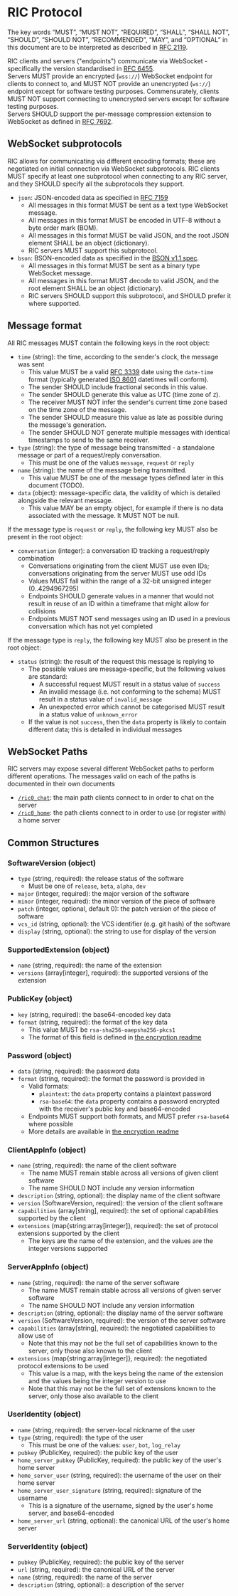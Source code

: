 # RIC Protocol

The key words “MUST”, “MUST NOT”, “REQUIRED”, “SHALL”, “SHALL NOT”, “SHOULD”, “SHOULD NOT”, “RECOMMENDED”, “MAY”, and “OPTIONAL” in this document are to be interpreted as described in [RFC 2119](https://datatracker.ietf.org/doc/html/rfc2119).

RIC clients and servers ("endpoints") communicate via WebSocket - specifically the version standardised in [RFC 6455](https://datatracker.ietf.org/doc/html/rfc6455).  
Servers MUST provide an encrypted (`wss://`) WebSocket endpoint for clients to connect to, and MUST NOT provide an unencrypted (`ws://`) endpoint except for software testing purposes. Commensurately, clients MUST NOT support connecting to unencrypted servers except for software testing purposes.  
Servers SHOULD support the per-message compression extension to WebSocket as defined in [RFC 7692](https://datatracker.ietf.org/doc/html/rfc7692).


## WebSocket subprotocols

RIC allows for communicating via different encoding formats; these are negotiated on initial connection via WebSocket subprotocols. RIC clients MUST specify at least one subprotocol when connecting to any RIC server, and they SHOULD specify all the subprotocols they support.

* `json`: JSON-encoded data as specified in [RFC 7159](https://datatracker.ietf.org/doc/html/rfc7159)
  * All messages in this format MUST be sent as a text type WebSocket message.
  * All messages in this format MUST be encoded in UTF-8 without a byte order mark (BOM).
  * All messages in this format MUST be valid JSON, and the root JSON element SHALL be an object (dictionary).
  * RIC servers MUST support this subprotocol.
* `bson`: BSON-encoded data as specified in the [BSON v1.1 spec](https://bsonspec.org/spec.html).
  * All messages in this format MUST be sent as a binary type WebSocket message.
  * All messages in this format MUST decode to valid JSON, and the root element SHALL be an object (dictionary).
  * RIC servers SHOULD support this subprotocol, and SHOULD prefer it where supported.


## Message format

All RIC messages MUST contain the following keys in the root object:

* `time` (string): the time, according to the sender's clock, the message was sent
  * This value MUST be a valid [RFC 3339](https://datatracker.ietf.org/doc/html/rfc3339) date using the `date-time` format (typically generated [ISO 8601](https://en.wikipedia.org/wiki/ISO_8601) datetimes will conform).
  * The sender SHOULD include fractional seconds in this value.
  * The sender SHOULD generate this value as UTC (time zone of `Z`).
  * The receiver MUST NOT infer the sender's current time zone based on the time zone of the message.
  * The sender SHOULD measure this value as late as possible during the message's generation.
  * The sender SHOULD NOT generate multiple messages with identical timestamps to send to the same receiver.
* `type` (string): the type of message being transmitted - a standalone message or part of a request/reply conversation.
  * This must be one of the values `message`, `request` or `reply`
* `name` (string): the name of the message being transmitted.
  * This value MUST be one of the message types defined later in this document (TODO).
* `data` (object): message-specific data, the validity of which is detailed alongside the relevant message.
  * This value MAY be an empty object, for example if there is no data associated with the message. It MUST NOT be null.

If the message type is `request` or `reply`, the following key MUST also be present in the root object:

* `conversation` (integer): a conversation ID tracking a request/reply combination
  * Conversations originating from the client MUST use even IDs; conversations originating from the server MUST use odd IDs
  * Values MUST fall within the range of a 32-bit unsigned integer (0..4294967295)
  * Endpoints SHOULD generate values in a manner that would not result in reuse of an ID within a timeframe that might allow for collisions
  * Endpoints MUST NOT send messages using an ID used in a previous conversation which has not yet completed

If the message type is `reply`, the following key MUST also be present in the root object:

* `status` (string): the result of the request this message is replying to
  * The possible values are message-specific, but the following values are standard:
    * A successful request MUST result in a status value of `success`
    * An invalid message (i.e. not conforming to the schema) MUST result in a status value of `invalid_message`
    * An unexpected error which cannot be categorised MUST result in a status value of `unknown_error`
  * If the value is not `success`, then the `data` property is likely to contain different data; this is detailed in individual messages


## WebSocket Paths

RIC servers may expose several different WebSocket paths to perform different operations.
The messages valid on each of the paths is documented in their own documents

* [`/ric0_chat`](Chat.md): the main path clients connect to in order to chat on the server
* [`/ric0_home`](Home.md): the path clients connect to in order to use (or register with) a home server


## Common Structures

### SoftwareVersion (object)

* `type` (string, required): the release status of the software
  * Must be one of `release`, `beta`, `alpha`, `dev`
* `major` (integer, required): the major version of the software
* `minor` (integer, required): the minor version of the piece of software
* `patch` (integer, optional, default 0): the patch version of the piece of software
* `vcs_id` (string, optional): the VCS identifier (e.g. git hash) of the software
* `display` (string, optional): the string to use for display of the version


### SupportedExtension (object)

* `name` (string, required): the name of the extension
* `versions` (array[integer], required): the supported versions of the extension


### PublicKey (object)

* `key` (string, required): the base64-encoded key data
* `format` (string, required): the format of the key data
  * This value MUST be `rsa-sha256-oaepsha256-pkcs1`
  * The format of this field is defined in [the encryption readme](Encryption.md#public-key-encryption)


### Password (object)

* `data` (string, required): the password data
* `format` (string, required): the format the password is provided in
  * Valid formats:
    * `plaintext`: the `data` property contains a plaintext password
    * `rsa-base64`: the `data` property contains a password encrypted with the receiver's public key and base64-encoded
  * Endpoints MUST support both formats, and MUST prefer `rsa-base64` where possible
  * More details are available in [the encryption readme](Encryption.md#password-transit)


### ClientAppInfo (object)

* `name` (string, required): the name of the client software
  * The name MUST remain stable across all versions of given client software
  * The name SHOULD NOT include any version information
* `description` (string, optional): the display name of the client software
* `version` (SoftwareVersion, required): the version of the client software
* `capabilities` (array[string], required): the set of optional capabilities supported by the client
* `extensions` (map{string:array[integer]}, required): the set of protocol extensions supported by the client
  * The keys are the name of the extension, and the values are the integer versions supported


### ServerAppInfo (object)

* `name` (string, required): the name of the server software
  * The name MUST remain stable across all versions of given server software
  * The name SHOULD NOT include any version information
* `description` (string, optional): the display name of the server software
* `version` (SoftwareVersion, required): the version of the server software
* `capabilities` (array[string], required): the negotiated capabilities to allow use of
  * Note that this may not be the full set of capabilities known to the server, only those also known to the client
* `extensions` (map{string:array[integer]}, required): the negotiated protocol extensions to be used
  * This value is a map, with the keys being the name of the extension and the values being the integer version to use
  * Note that this may not be the full set of extensions known to the server, only those also available to the client


### UserIdentity (object)

* `name` (string, required): the server-local nickname of the user
* `type` (string, required): the type of the user
  * This must be one of the values: `user`, `bot`, `log_relay`
* `pubkey` (PublicKey, required): the public key of the user
* `home_server_pubkey` (PublicKey, required): the public key of the user's home server
* `home_server_user` (string, required): the username of the user on their home server
* `home_server_user_signature` (string, required): signature of the username
  * This is a signature of the username, signed by the user's home server, and base64-encoded
* `home_server_url` (string, optional): the canonical URL of the user's home server


### ServerIdentity (object)

* `pubkey` (PublicKey, required): the public key of the server
* `url` (string, required): the canonical URL of the server
* `name` (string, required): the name of the server
* `description` (string, optional): a description of the server
